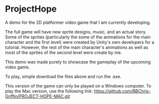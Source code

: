 # ProjectHope
A demo for the 2D platformer video game that I am currently developing.

The full game will have new sprite designs, music, and an actual story.
Some of the sprites (particularly the some of the animations for the main character and the first level) were
created by Unity's own developers for a tutorial. 
However, the rest of the main character's animations as well as most of the sprites of the second level were create by me.

This demo was made purely to showcase the gameplay of the upcoming video game.

To play, simple download the files above and run the .exe.

This version of the game can only be played on a Windows computer. 
To play the Mac version, use the following link: https://github.com/BBChris-Griffin/PROJECT-HOPE-MAC.git
